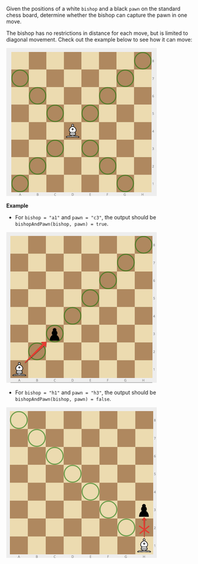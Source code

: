 Given the positions of a white `bishop` and a black `pawn` on the standard chess board, determine whether the bishop can capture the pawn in one move.

The bishop has no restrictions in distance for each move, but is limited to diagonal movement. Check out the example below to see how it can move:

![bishop](bishop.jpg)

**Example**

* For `bishop = "a1"` and `pawn = "c3"`, the output should be `bishopAndPawn(bishop, pawn) = true`.

![ex1](ex1.jpg)


* For `bishop = "h1"` and `pawn = "h3"`, the output should be `bishopAndPawn(bishop, pawn) = false`.

![ex2](ex2.jpg)
